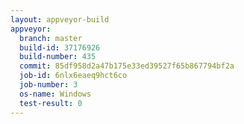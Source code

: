 ```yaml
---
layout: appveyor-build
appveyor:
  branch: master
  build-id: 37176926
  build-number: 435
  commit: 85df958d2a47b175e33ed39527f65b867794bf2a
  job-id: 6nlx6eaeq9hct6co
  job-number: 3
  os-name: Windows
  test-result: 0
---
```


